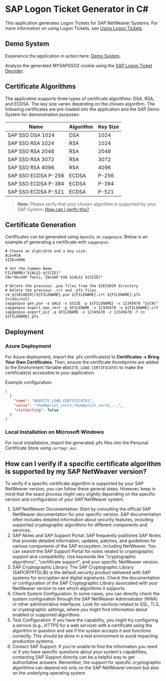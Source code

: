 # SAP Logon Ticket Generator in C#

This application generates Logon Tickets for SAP NetWeaver Systems. For more information on using Logon Tickets, see [Using Logon Tickets](https://help.sap.com/doc/saphelp_nw75/7.5.5/en-US/4d/a5ddc832211dcde10000000a42189c/content.htm).

## Demo System
Experience the application in action here: [Demo System](https://sapnwa.saptools.mx/).

Analyze the generated MYSAPSSO2 cookie using the [SAP Logon Ticket Decoder](https://saptools.mx/mysapsso2).

## Certificate Algorithms
The application supports three types of certificate algorithms: DSA, RSA, and ECDSA. The key size varies depending on the chosen algorithm. The following certificates are pre-loaded into the application and the SAP Demo System for demonstration purposes:

| Name                | Algorithm | Key Size |
|---------------------|-----------|----------|
| SAP SSO DSA 1024    | DSA       | 1024     |
| SAP SSO RSA 1024    | RSA       | 1024     |
| SAP SSO RSA 2048    | RSA       | 2048     |
| SAP SSO RSA 3072    | RSA       | 3072     |
| SAP SSO RSA 4096    | RSA       | 4096     |
| SAP SSO ECDSA P-256 | ECDSA     | P-256    |
| SAP SSO ECDSA P-384 | ECDSA     | P-384    |
| SAP SSO ECDSA P-521 | ECDSA     | P-521    |

> **Note:** Please verify that your chosen algorithm is supported by your SAP System: [How can I verify this?](https://github.com/avadillo/SAPLogon/blob/master/README.md#how-can-i-verify-if-a-specific-certificate-algorithm-is-supported-by-my-sap-netweaver-version)

## Certificate Generation
Certificates can be generated using `OpenSSL` or `sapgenpse`. Below is an example of generating a certificate with `sapgenpse`:


```console
# Choose an algorihtm and a key size:
ALG=RSA
SIZE=4096

# Set the Common Name
FILENAME="${ALG}-${SIZE}"
CN="OU=SAP Tools, CN=SAP SSO ${ALG} ${SIZE}"

# Delete the previous .pse files from the $SECUDIR directory
# Delete the previous .crt and .pfx files
rm ${SECUDIR}/${FILENAME}.pse ${FILENAME}.crt ${FILENAME}.pfx 2>/dev/null
sapgenpse gen_pse -a $ALG -s $SIZE -p ${FILENAME} -x 12345678 "${CN}"
sapgenpse export_own_cert -p $FILENAME -x 12345678 -o ${FILENAME}.crt
sapgenpse export_p12 -p $FILENAME -x 12345678 -z 12345678 -f cn ${FILENAME}.pfx
```


## Deployment
### Azure Deployment
For Azure deployment, import the .pfx certificate(s) to **Certificates -> Bring Your Own Certificates**. Then, ensure the certificate thumbprints are added to the Environment Variable `WEBSITE_LOAD_CERTIFICATES` to make the certificate(s) accessible to your application.

Example configuration:

```json
[
  {
    "name": "WEBSITE_LOAD_CERTIFICATES",
    "value": "thumbprint_cert1,thumbprint_cert2,...",
    "slotSetting": false
  }
]
```


### Local Installation on Microsoft Windows
For local installations, import the generated .pfx files into the Personal Certificate Store using `certmgr.msc`.



## How can I verify if a specific certificate algorithm is supported by my SAP NetWeaver version?
To verify if a specific certificate algorithm is supported by your SAP NetWeaver version, you can follow these general steps. However, keep in mind that the exact process might vary slightly depending on the specific version and configuration of your SAP NetWeaver system.
1.	SAP NetWeaver Documentation: Start by consulting the official SAP NetWeaver documentation for your specific version. SAP documentation often includes detailed information about security features, including supported cryptographic algorithms for different components and services.
2.	SAP Notes and SAP Support Portal: SAP frequently publishes SAP Notes that provide detailed information, updates, patches, and guidelines for various components of the SAP ecosystem, including NetWeaver. You can search the SAP Support Portal for notes related to cryptographic support and compatibility. Use keywords like "cryptographic algorithms", "certificate support", and your specific NetWeaver version.
3.	SAP Cryptographic Library: The SAP Cryptographic Library (SAPCRYPTOLIB) is the default security product delivered with SAP systems for encryption and digital signatures. Check the documentation or configuration of the SAP Cryptographic Library associated with your NetWeaver version to see which algorithms it supports.
4.	Check System Configuration: In some cases, you can directly check the system configuration through the SAP NetWeaver Administrator (NWA) or other administrative interfaces. Look for sections related to SSL, TLS, or cryptographic settings, where you might find information about enabled or supported algorithms.
5.	Test Configuration: If you have the capability, you might try configuring a service (e.g., HTTPS for a web service) with a certificate using the algorithm in question and see if the system accepts it and functions correctly. This should be done in a test environment to avoid impacting production systems.
6.	Contact SAP Support: If you're unable to find the information you need or if you have specific questions about your system's capabilities, contacting SAP Support directly can be a helpful way to get authoritative answers.
Remember, the support for specific cryptographic algorithms can depend not only on the SAP NetWeaver version but also on the underlying operating system
